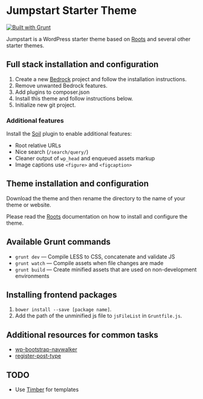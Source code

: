 # Jumpstart Starter Theme

[![Built with Grunt](https://cdn.gruntjs.com/builtwith.png)](http://gruntjs.com/)

Jumpstart is a WordPress starter theme based on [Roots](https://github.com/roots/roots/) and several other starter themes.

## Full stack installation and configuration

1. Create a new [Bedrock](https://github.com/roots/bedrock) project and follow the installation instructions.
2. Remove unwanted Bedrock features.
3. Add plugins to composer.json
4. Install this theme and follow instructions below.
5. Initialize new git project.

### Additional features

Install the [Soil](https://github.com/roots/soil) plugin to enable additional features:

* Root relative URLs
* Nice search (`/search/query/`)
* Cleaner output of `wp_head` and enqueued assets markup
* Image captions use `<figure>` and `<figcaption>`

## Theme installation and configuration

Download the theme and then rename the directory to the name of your theme or website.

Please read the [Roots](https://github.com/roots/roots/) documentation on how to install and configure the theme.

## Available Grunt commands

* `grunt dev` — Compile LESS to CSS, concatenate and validate JS
* `grunt watch` — Compile assets when file changes are made
* `grunt build` — Create minified assets that are used on non-development environments

## Installing frontend packages

1. `bower install --save [package name]`.
2. Add the path of the unminified js file to `jsFileList` in `Gruntfile.js`.

## Additional resources for common tasks

* [wp-bootstrap-navwalker](https://github.com/twittem/wp-bootstrap-navwalker)
* [register-post-type](https://gist.github.com/justintadlock/6552000)

## TODO

* Use [Timber](https://github.com/jarednova/timber) for templates